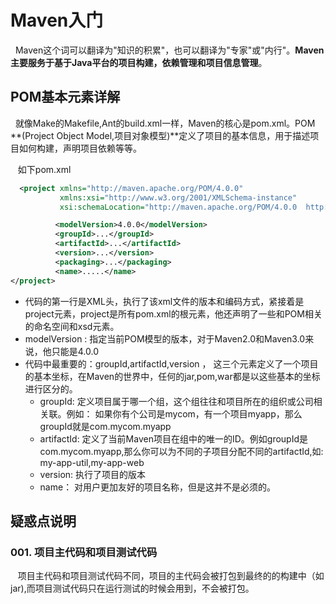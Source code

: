 # Maven入门
&nbsp;&nbsp;Maven这个词可以翻译为"知识的积累"，也可以翻译为"专家"或"内行"。**Maven主要服务于基于Java平台的项目构建，依赖管理和项目信息管理**。
## POM基本元素详解
&nbsp;&nbsp;就像Make的Makefile,Ant的build.xml一样，Maven的核心是pom.xml。POM **(Project Object Model,项目对象模型)**定义了项目的基本信息，用于描述项目如何构建，声明项目依赖等等。

&nbsp;&nbsp; 如下pom.xml
  ```xml
    <project xmlns="http://maven.apache.org/POM/4.0.0" 
             xmlns:xsi="http://www.w3.org/2001/XMLSchema-instance"  
             xsi:schemaLocation="http://maven.apache.org/POM/4.0.0  http://maven.apache.org/xsd/maven-4.0.0.xsd">

            <modelVersion>4.0.0</modelVersion>
            <groupId>...</groupId>
            <artifactId>...</artifactId>
            <version>...</version>
            <packaging>...</packaging>
            <name>.....</name>
</project> 
  ```
  - 代码的第一行是XML头，执行了该xml文件的版本和编码方式，紧接着是project元素，project是所有pom.xml的根元素，他还声明了一些和POM相关的命名空间和xsd元素。
  - modelVersion : 指定当前POM模型的版本，对于Maven2.0和Maven3.0来说，他只能是4.0.0
  - 代码中最重要的：groupId,artifactId,version ， 这三个元素定义了一个项目的基本坐标，在Maven的世界中，任何的jar,pom,war都是以这些基本的坐标进行区分的。
      + groupId: 定义项目属于哪一个组，这个组往往和项目所在的组织或公司相关联。例如： 如果你有个公司是mycom，有一个项目myapp，那么groupId就是com.mycom.myapp
      + artifactId: 定义了当前Maven项目在组中的唯一的ID。例如groupId是com.mycom.myapp,那么你可以为不同的子项目分配不同的artifactId,如:  my-app-util,my-app-web
      + version: 执行了项目的版本
      + name： 对用户更加友好的项目名称，但是这并不是必须的。
## 疑惑点说明
### 001. 项目主代码和项目测试代码
&nbsp;&nbsp; 项目主代码和项目测试代码不同，项目的主代码会被打包到最终的的构建中（如jar),而项目测试代码只在运行测试的时候会用到，不会被打包。

&nbsp;&nbsp; 
